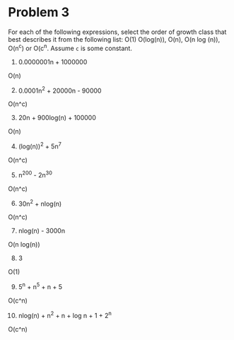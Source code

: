 # Problem 3

For each of the following expressions, select the order of growth class that best describes it from the following list: O(1) O(log(n)), O(n), O(n log (n)), O(n<sup>c</sup>) or O(c<sup>n</sup>. Assume `c` is some constant.

1. 0.0000001n + 1000000

O(n)

2. 0.0001n<sup>2</sup> + 20000n - 90000

O(n^c)

3. 20n + 900log(n) + 100000

O(n)

4. (log(n))<sup>2</sup> + 5n<sup>7</sup>

O(n^c)

5. n<sup>200</sup> - 2n<sup>30</sup>

O(n^c)

6. 30n<sup>2</sup> + nlog(n)

O(n^c)

7. nlog(n) - 3000n

O(n log(n))

8. 3

O(1)

9. 5<sup>n</sup> + n<sup>5</sup> + n + 5

O(c^n)

10. nlog(n) + n<sup>2</sup> + n + log n + 1 + 2<sup>n</sup>

O(c^n)